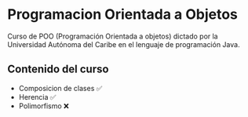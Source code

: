 # Programacion Orientada a Objetos
Curso de POO (Programación Orientada a objetos) dictado por la Universidad Autónoma del Caribe en el lenguaje de programación Java.

## Contenido del curso
- Composicion de clases ✅
- Herencia ✅
- Polimorfismo ❌
